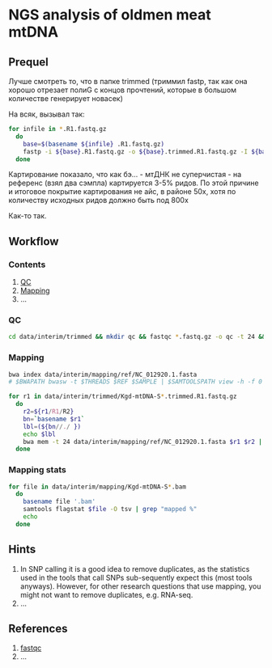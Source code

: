 # NGS analysis of oldmen meat mtDNA

## Prequel

Лучше смотреть то, что в папке trimmed (триммил fastp, так как она хорошо отрезает полиG с концов прочтений, которые в большом количестве генерирует новасек)

На всяк, вызывал так:

```bash
for infile in *.R1.fastq.gz
  do
    base=$(basename ${infile} .R1.fastq.gz)
    fastp -i ${base}.R1.fastq.gz -o ${base}.trimmed.R1.fastq.gz -I ${base}.R2.fastq.gz -O ${base}.trimmed.R2.fastq.gz -z 7 -V -g --poly_g_min_len 5 -x --poly_x_min_len 10 -5 -3 -M 25 -n 3 -e 20 -l 77 -c -w 12
  done
```

Картирование показало, что как бэ... - мтДНК не суперчистая - на референс (взял два сэмпла) картируется 3-5% ридов. По этой причине и итоговое покрытие картирования не айс, в районе 50x, хотя по количеству исходных ридов должно быть под 800х

Как-то так.

## Workflow

### Contents

1. [QC](#QC)
2. [Mapping](#Mapping)
3. ...

### QC

```bash
cd data/interim/trimmed && mkdir qc && fastqc *.fastq.gz -o qc -t 24 && multiqc -o qc/multi --title trimmed qc && cd -
```

### Mapping

```bash
bwa index data/interim/mapping/ref/NC_012920.1.fasta
# $BWAPATH bwasw -t $THREADS $REF $SAMPLE | $SAMTOOLSPATH view -h -f 0 -F 256 -@ $THREADS > "$SAMPLE.sam"

for r1 in data/interim/trimmed/Kgd-mtDNA-S*.trimmed.R1.fastq.gz
  do 
    r2=${r1/R1/R2}
    bn=`basename $r1`
    lbl=(${bn//./ })
    echo $lbl
    bwa mem -t 24 data/interim/mapping/ref/NC_012920.1.fasta $r1 $r2 | samtools sort -O bam > data/interim/mapping/${lbl}.bam
  done
```

### Mapping stats

```bash
for file in data/interim/mapping/Kgd-mtDNA-S*.bam
  do
    basename file '.bam'
    samtools flagstat $file -O tsv | grep "mapped %"
    echo
  done
```

## Hints

1. In SNP calling it is a good idea to remove duplicates, as the statistics used in the tools that call SNPs sub-sequently expect this (most tools anyways). However, for other research questions that use mapping, you might not want to remove duplicates, e.g. RNA-seq.
2. ...

## References

1. [fastqc](https://www.bioinformatics.babraham.ac.uk/projects/fastqc/)
2. ...
